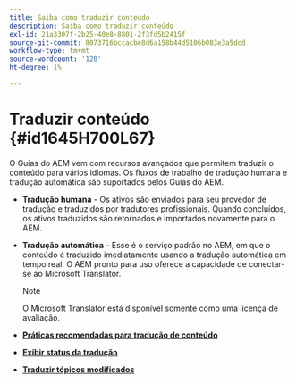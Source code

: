 ```yaml
---
title: Saiba como traduzir conteúdo
description: Saiba como traduzir conteúdo
exl-id: 21a3307f-2b25-40e8-8801-2f3fd5b2415f
source-git-commit: 8073716bccacbe8d6a158b44d5106b083e3a5dcd
workflow-type: tm+mt
source-wordcount: '120'
ht-degree: 1%

---
```


# Traduzir conteúdo {#id1645H700L67}

O Guias do AEM vem com recursos avançados que permitem traduzir o conteúdo para vários idiomas. Os fluxos de trabalho de tradução humana e tradução automática são suportados pelos Guias do AEM.

- **Tradução humana** - Os ativos são enviados para seu provedor de tradução e traduzidos por tradutores profissionais. Quando concluídos, os ativos traduzidos são retornados e importados novamente para o AEM.

- **Tradução automática** - Esse é o serviço padrão no AEM, em que o conteúdo é traduzido imediatamente usando a tradução automática em tempo real. O AEM pronto para uso oferece a capacidade de conectar-se ao Microsoft Translator.

   >[!NOTE]
   >
   > O Microsoft Translator está disponível somente como uma licença de avaliação.


- **[Práticas recomendadas para tradução de conteúdo](translation-first-time.md)**

- **[Exibir status da tradução](translation-view-trans-state-6234.md)**

- **[Traduzir tópicos modificados](translation-modified-topics-6234.md)**
